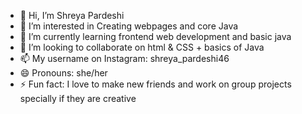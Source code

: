 - 👋 Hi, I’m Shreya Pardeshi
- 👀 I’m interested in Creating webpages and core Java 
- 🌱 I’m currently learning frontend web development and basic java 
- 💞️ I’m looking to collaborate on html & CSS + basics of Java 
- 📫 My username on Instagram: shreya_pardeshi46
- 😄 Pronouns: she/her
- ⚡ Fun fact: I love to make new friends and work on group projects specially if they are creative 

<!---
Shreya-Pardeshi16/Shreya-Pardeshi16 is a ✨ special ✨ repository because its `README.md` (this file) appears on your GitHub profile.
You can click the Preview link to take a look at your changes.
--->
